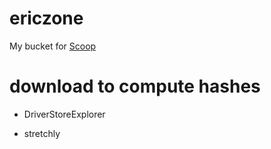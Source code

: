 # ericzone

My bucket for [Scoop](https://scoop.sh/)

# download to compute hashes

* DriverStoreExplorer

* stretchly

